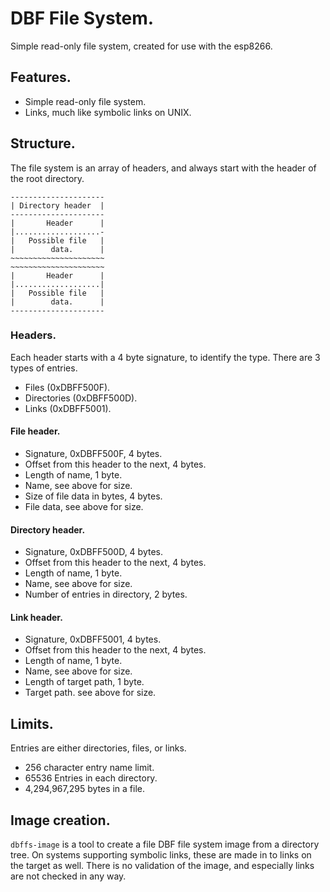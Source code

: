 DBF File System.
================

Simple read-only file system, created for use with the esp8266.

Features.
---------

 * Simple read-only file system.
 * Links, much like symbolic links on UNIX.

Structure.
----------

The file system is an array of headers, and always start with the header
of the root directory.
	
	---------------------
	| Directory header  |
	---------------------
	|       Header      |
	|...................-
	|   Possible file   |
	|        data.      |
	~~~~~~~~~~~~~~~~~~~~~
	~~~~~~~~~~~~~~~~~~~~~
	|       Header      |
	|...................|
	|   Possible file   |
	|        data.      |
	---------------------

### Headers. ###


Each header starts with a 4 byte signature, to identify the type. There
are 3 types of entries.
 
 * Files (0xDBFF500F).
 * Directories (0xDBFF500D).
 * Links (0xDBFF5001).
 
#### File header. ####

 * Signature, 0xDBFF500F, 4 bytes.
 * Offset from this header to the next, 4 bytes.
 * Length of name, 1 byte.
 * Name, see above for size.
 * Size of file data in bytes, 4 bytes.
 * File data, see above for size.

#### Directory header. ####

 * Signature, 0xDBFF500D, 4 bytes.
 * Offset from this header to the next, 4 bytes.
 * Length of name, 1 byte.
 * Name, see above for size.
 * Number of entries in directory, 2 bytes.

#### Link header. ####

 * Signature, 0xDBFF5001, 4 bytes.
 * Offset from this header to the next, 4 bytes.
 * Length of name, 1 byte.
 * Name, see above for size.
 * Length of target path, 1 byte.
 * Target path. see above for size.
 
Limits.
-------

Entries are either directories, files, or links.

 * 256 character entry name limit.
 * 65536 Entries in each directory.
 * 4,294,967,295 bytes in a file.
 
Image creation.
---------------

`dbffs-image` is a tool to create a file DBF file system image from a
directory tree. On systems supporting symbolic links, these are made
in to links on the target as well. There is no validation of the image,
and especially links are not checked in any way.
 
